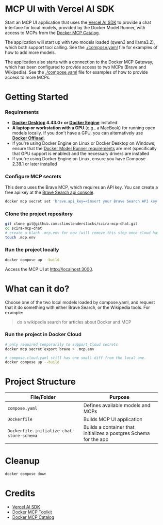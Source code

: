 # MCP UI with Vercel AI SDK

Start an MCP UI application that uses the [Vercel AI SDK] to provide a chat interface for local models, provided by the Docker Model Runner, with access to MCPs from the [Docker MCP Catalog].

The application will start up with two models loaded (qwen3 and llama3.2), which both support tool calling.  See the [./compose.yaml](./compose.yaml) file for examples of how to add more models.

The application also starts with a connection to the Docker MCP Gateway, which has been configured to provide access to two MCPs (Brave and Wikipedia).  See the [./compose.yaml](./compose.yaml) file for examples of how to provide access to more MCPs.

# Getting Started

### Requirements

+ **[Docker Desktop](https://www.docker.com/products/docker-desktop/) 4.43.0+ or [Docker Engine](https://docs.docker.com/engine/)** installed
+ **A laptop or workstation with a GPU** (e.g., a MacBook) for running open models locally. If you don't have a GPU, you can alternatively use [**Docker Offload**](https://www.docker.com/products/docker-offload).
+ If you're using Docker Engine on Linux or Docker Desktop on Windows, ensure that the [Docker Model Runner requirements](https://docs.docker.com/ai/model-runner/) are met (specifically that GPU support is enabled) and the necessary drivers are installed
+ If you're using Docker Engine on Linux, ensure you have Compose 2.38.1 or later installed

### Configure MCP secrets

This demo uses the Brave MCP, which requires an API key.  You can create a free api key at the [Brave Search api console](https://api-dashboard.search.brave.com/login).

```sh
docker mcp secret set 'brave.api_key=<insert your Brave Search API key here>'
```

### Clone the project repository

```sh
git clone git@github.com:slimslenderslacks/scira-mcp-chat.git
cd scira-mcp-chat
# create a blank .mcp.env for now (will remove this step once cloud has secret support)
touch .mcp.env
```

### Run the project locally

```sh
docker compose up --build
```

Access the MCP UI at [http://localhost:3000](http://localhost:3000).

# What can it do?

Choose one of the two local models loaded by compose.yaml, and request that it do something with either Brave Search, or the Wikipedia tools.  For example:

> do a wikipedia search for articles about Docker and MCP

### Run the project in Docker Cloud

```sh
# only required temporarily to support Cloud secrets
docker mcp secret export brave > .mcp.env

# compose.cloud.yaml still has one small diff from the local one.
docker compose up --build
```

# Project Structure

| File/Folder    | Purpose                                                                   |
| -------------- | ------------------------------------------------------------------------- |
| `compose.yaml`                              | Defines available models and MCPs           |
| `Dockerfile`                                | Builds MCP UI application                                       |
| `Dockerfile.initialize-chat-store-schema`   | Builds a container that initializes a postgres Schema for the app                                         |

# Cleanup

```sh
docker compose down
```

# Credits

- [Vercel AI SDK]
- [Docker MCP Toolkit]
- [Docker MCP Catalog]

[Vercel AI SDK]: https://ai-sdk.dev/docs/introduction
[Docker MCP Toolkit]: https://docs.docker.com/ai/mcp-catalog-and-toolkit/toolkit/
[Docker MCP Catalog]: https://hub.docker.com/mcp
